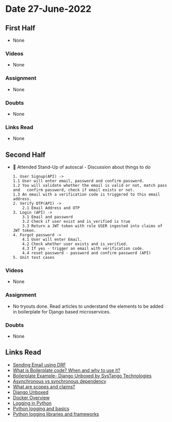 # Date 27-June-2022

## First Half

- None

### Videos

- None

### Assignment

- None

### Doubts

- None

### Links Read

- None

## Second Half

- 🔄 Attended Stand-Up of autoscal - Discussion about things to do

  ```
  1. User Signup(API) ->
  1.1 User will enter email, password and confirm password.
  1.2 You will validate whether the email is valid or not, match pass and   confirm password, check if email exists or not.
  1.3 An email with a verification code is triggered to this email address.
  2. Verify OTP(API) ->
      2.1 Email Address and OTP
  3. Login (API) ->
      3.1 Email and password
      3.2 Check if user exist and is_verified is true
      3.3 Return a JWT token with role USER ingested into claims of JWT token.
  4. Forgot password ->
      4.1 User will enter Email.
      4.2 Check whether user exists and is_verified.
      4.3 If yes - trigger an email with verification code.
      4.4 reset password - password and confirm password (API)
  5. Unit test cases
  ```

### Videos

- None

### Assignment

- No tryouts done. Read articles to understand the elements to be added in boilerplate for Django based microservices.

### Doubts

- None

## Links Read

- [Sending Email using DRF](https://medium.com/geekculture/send-emails-in-the-django-rest-framework-8745cf11c96c)
- [What is Boilerplate code? When and why to use it?](https://www.heaptrace.com/what-is-boilerplate-code-why-when-to-use-the-boilerplate/)
- [Boilerplate Example- Django Unboxed by SysTango Technologies](https://github.com/SystangoTechnologies/DjangoUnboxed?utm_source=social%20media&utm_medium=medium)
- [Asynchronous vs synchronous dependency](https://www.google.com/search?q=asynchronous+vs+synchronous+dependency&rlz=1C1ONGR_enIN995IN995&oq=asynchronous+vs+synchronous+depen&aqs=chrome.1.69i57j33i10i160l2.20570j1j7&sourceid=chrome&ie=UTF-8)
- [What are scopes and claims?](https://janrain-education-center.knowledgeowl.com/home/hosted-login-scopes-and-claims)
- [Django Unboxed](https://systango.medium.com/django-unboxed-awesome-boiler-plate-by-systango-b47fd180080a)
- [Docker Overview](https://docs.docker.com/get-started/overview/#:~:text=Docker%20uses%20a%20client%2Dserver,to%20a%20remote%20Docker%20daemon.)
- [Logging in Python](https://realpython.com/python-logging/)
- [Python logging and basics](https://www.loggly.com/ultimate-guide/python-logging-basics/)
- [Python logging libraries and frameworks](https://www.loggly.com/ultimate-guide/python-logging-libraries-frameworks/)
